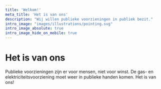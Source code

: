 ```yaml
---
title: 'Welkom!'
meta_title: 'Het is van ons'
description: "Wij willen publieke voorzieningen in publiek bezit."
intro_image: "images/illustrations/pointing.svg"
intro_image_absolute: true
intro_image_hide_on_mobile: true
---
```


# Het is van ons

Publieke voorzieningen zijn er voor mensen, niet voor winst. De gas- en elektriciteitsvoorziening moet weer in publieke handen komen. Het is van ons!
